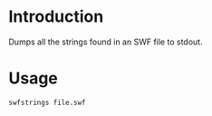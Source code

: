 # Introduction #

Dumps all the strings found in an SWF file to stdout.

# Usage #

`swfstrings file.swf`